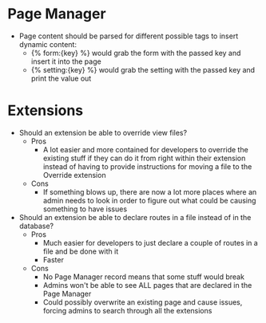# Page Manager

- Page content should be parsed for different possible tags to insert dynamic content:
	- {% form:{key} %} would grab the form with the passed key and insert it into the page
	- {% setting:{key} %} would grab the setting with the passed key and print the value out

# Extensions

- Should an extension be able to override view files?
	- Pros
		- A lot easier and more contained for developers to override the existing stuff if they can do it from right within their extension instead of having to provide instructions for moving a file to the Override extension
	- Cons
		- If something blows up, there are now a lot more places where an admin needs to look in order to figure out what could be causing something to have issues
- Should an extension be able to declare routes in a file instead of in the database?
	- Pros
		- Much easier for developers to just declare a couple of routes in a file and be done with it
		- Faster
	- Cons
		- No Page Manager record means that some stuff would break
		- Admins won't be able to see ALL pages that are declared in the Page Manager
		- Could possibly overwrite an existing page and cause issues, forcing admins to search through all the extensions